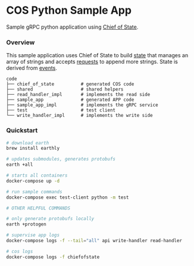 # COS Python Sample App

Sample gRPC python application using [Chief of State](https://github.com/namely/chief-of-state).

### Overview

This sample application uses Chief of State to build [state](./proto/local/sample_app/state.proto) that
manages an array of strings and accepts [requests](./proto/local/sample_app/api.proto) to append more strings. State is derived from
[events](./proto/local/sample_app/events.proto).

```
code
├── chief_of_state          # generated COS code
├── shared                  # shared helpers
├── read_handler_impl       # implements the read side
├── sample_app              # generated APP code
├── sample_app_impl         # implements the gRPC service
├── test                    # test client
└── write_handler_impl      # implements the write side
```

### Quickstart

```bash
# download earth
brew install earthly

# updates submodules, generates protobufs
earth +all

# starts all containers
docker-compose up -d

# run sample commands
docker-compose exec test-client python -m test

# OTHER HELPFUL COMMANDS

# only generate protobufs locally
earth +protogen

# supervise app logs
docker-compose logs -f --tail="all" api write-handler read-handler

# cos logs
docker-compose logs -f chiefofstate
```

